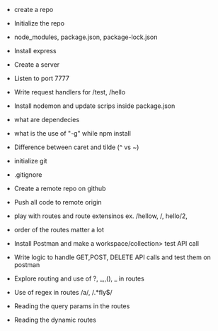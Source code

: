 - create a repo
- Initialize the repo
- node_modules, package.json, package-lock.json
- Install express
- Create a server
- Listen to port 7777
- Write request handlers for /test, /hello
- Install nodemon and update scrips inside package.json
- what are dependecies
- what is the use of "-g" while npm install
- Difference between caret and tilde (^ vs ~)

- initialize git
- .gitignore
- Create a remote repo on github
- Push all code to remote origin
- play with routes and route extensinos ex. /hellow, /, hello/2,
- order of the routes matter a lot
- Install Postman and make a workspace/collection> test API call
- Write logic to handle GET,POST, DELETE API calls and test them on postman
- Explore routing and use of ?, _,,(), _ in routes
- Use of regex in routes /a/, /.\*fly$/
- Reading the query params in the routes
- Reading the dynamic routes
